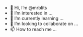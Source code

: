 - 👋 Hi, I’m @mrblits
- 👀 I’m interested in ...
- 🌱 I’m currently learning ...
- 💞️ I’m looking to collaborate on ...
- 📫 How to reach me ...

<!---
mrblits/mrblits is a ✨ special ✨ repository because its `README.md` (this file) appears on your GitHub profile.
You can click the Preview link to take a look at your changes.
--->
